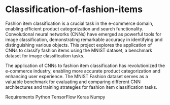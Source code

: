 # Classification-of-fashion-items

Fashion item classification is a crucial task in the e-commerce domain, enabling efficient product categorization and search functionality. Convolutional neural networks (CNNs) have emerged as powerful tools for image classification, demonstrating remarkable accuracy in identifying and distinguishing various objects. This project explores the application of CNNs to classify fashion items using the MNIST dataset, a benchmark dataset for image classification tasks.

The application of CNNs to fashion item classification has revolutionized the e-commerce industry, enabling more accurate product categorization and enhancing user experience. The MNIST Fashion dataset serves as a valuable benchmark for evaluating and comparing different CNN architectures and training strategies for fashion item classification tasks.

Requirements
Python
TensorFlow
Keras
Numpy
